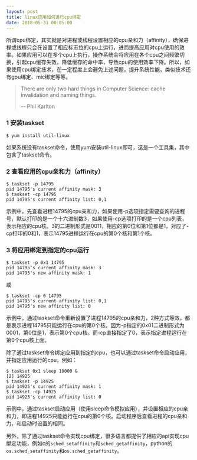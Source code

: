 ```yaml
---
layout: post
title: linux应用如何进行cpu绑定
date: 2018-05-31 00:05:00
---
```


所谓cpu绑定，其实就是对进程或线程设置相应的cpu亲和力（affinity），确保进程或线程只会在设置了相应标志位的cpu上运行，进而提高应用对cpu使用的效率。如果应用可以在多个cpu上执行，操作系统会将应用在各个cpu之间频繁切换，引起cpu缓存失效，降低缓存的命中率，导致cpu的使用效率下降。所以，如果使用cpu绑定技术，在一定程度上会避免上述问题，提升系统性能，类似技术还有gpu绑定、mic绑定等等。

> There are only two hard things in Computer Science: cache invalidation and naming things.
>
> -- Phil Karlton

### 1 安装taskset

```
$ yum install util-linux
```

如果系统没有taskset命令，使用yum安装util-linux即可，这是一个工具集，其中包含了taskset命令。

### 2 查看应用的cpu亲和力（affinity）

```
$ taskset -p 14795
pid 14795's current affinity mask: 3
$ taskset -cp 14795
pid 14795's current affinity list: 0,1
```

示例中，先查看进程14795的cpu亲和力，如果使用-p选项指定需要查询的进程号，默认打印的是一个十六进制数3，如果使用-cp选项打印的是一个cpu列表，表示相应的cpu核。3的二进制形式是0011，相应的第0位和第1位都是1，对应了-cp打印的0和1，表示14795进程运行在cpu的第0个核和第1个核。

### 3 将应用绑定到指定的cpu运行

```
$ taskset -p 0x1 14795
pid 14795's current affinity mask: 3
pid 14795's new affinity mask: 1
```

或

```
$ taskset -cp 0 14795
pid 14795's current affinity list: 0,1
pid 14795's new affinity list: 0
```

示例中，通过taskset命令重新设置了进程14795的cpu亲和力，2种方式等效，都是表示进程14795只能运行在cpu的第0个核。因为-p指定的0x01二进制形式为0001，第0位是1，表示第0个cpu核。而-cp直接指定了0，表示指定进程运行在第0个cpu核上面。

除了通过taskset命令绑定应用到指定的cpu，也可以通过taskset命令启动应用，并指定应用运行的cpu，例如：

```
$ taskset 0x1 sleep 10000 &
[2] 14925
$ taskset -p 14925
pid 14925's current affinity mask: 1
$ taskset -cp 14925
pid 14925's current affinity list: 0
```

示例中，通过taskset启动应用（使用sleep命令模拟应用），并设置相应的cpu亲和力，即进程14925只能运行在cpu的第0个核。启动程序后查看进程的cpu亲和力，和启动时设置的相同。

另外，除了通过taskset命令实现cpu绑定，很多语言都提供了相应的api实现cpu绑定功能，例如c的`sched_setaffinity`和`sched_getaffinity`，python的`os.sched_setaffinity`和`os.sched_getaffinity`。